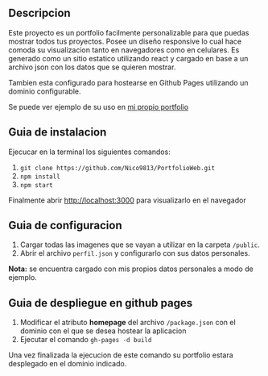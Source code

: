 ## Descripcion

Este proyecto es un portfolio facilmente personalizable para que puedas mostrar todos tus proyectos. Posee un diseño responsive lo cual hace comoda su visualizacion tanto en navegadores como en celulares. Es generado como un sitio estatico utilizando react y cargado en base a un archivo json con los datos que se quieren mostrar.

Tambien esta configurado para hostearse en Github Pages utilizando un dominio configurable.

Se puede ver ejemplo de su uso en [mi propio portfolio](https://nico9813.github.io/PortfolioWeb/)

## Guia de instalacion

Ejecucar en la terminal los siguientes comandos:

1. `git clone https://github.com/Nico9813/PortfolioWeb.git`
2. `npm install`
3. `npm start`

Finalmente abrir [http://localhost:3000](http://localhost:3000) para visualizarlo en el navegador

## Guia de configuracion

1. Cargar todas las imagenes que se vayan a utilizar en la carpeta `/public`.
2. Abrir el archivo `perfil.json` y configurarlo con sus datos personales.

**Nota:** se encuentra cargado con mis propios datos personales a modo de ejemplo.

## Guia de despliegue en github pages

1. Modificar el atributo **homepage** del archivo `/package.json` con el dominio con el que se desea hostear la aplicacion
2. Ejecutar el comando `gh-pages -d build`

Una vez finalizada la ejecucion de este comando su portfolio estara desplegado en el dominio indicado.
